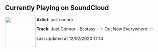 ## Currently Playing on SoundCloud

[<img align="left" width="100" src="https://i1.sndcdn.com/artworks-NWbMAYcu5LRde8n4-Mq8XzA-t50x50.jpg">](https://soundcloud.com/justconnornyc/ecstasy)

**Artist**: just connor 

**Track**: Just Connor - Ecstasy - ✨ Out Now Everywhere! ✨

Last updated at 12/02/2020 17:14

